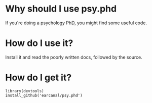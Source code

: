 # Why should I use psy.phd

If you're doing a psychology PhD, you might find some useful code. 

# How do I use it?

Install it and read the poorly written docs, followed by the source.

# How do I get it?

```
library(devtools)
install_github('earcanal/psy.phd')
```
